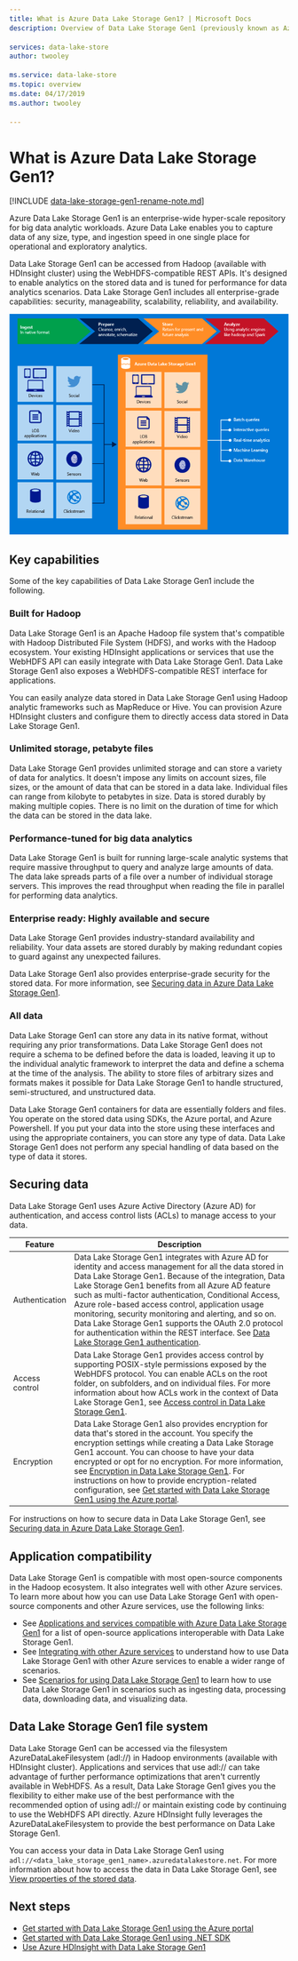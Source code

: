 ```yaml
---
title: What is Azure Data Lake Storage Gen1? | Microsoft Docs
description: Overview of Data Lake Storage Gen1 (previously known as Azure Data Lake Store), and the value it provides over other data stores

services: data-lake-store
author: twooley

ms.service: data-lake-store
ms.topic: overview
ms.date: 04/17/2019
ms.author: twooley

---
```


# What is Azure Data Lake Storage Gen1?

[!INCLUDE [data-lake-storage-gen1-rename-note.md](../../includes/data-lake-storage-gen1-rename-note.md)]

Azure Data Lake Storage Gen1 is an enterprise-wide hyper-scale repository for big data analytic workloads. Azure Data Lake enables you to capture data of any size, type, and ingestion speed in one single place for operational and exploratory analytics.

Data Lake Storage Gen1 can be accessed from Hadoop (available with HDInsight cluster) using the WebHDFS-compatible REST APIs. It's designed to enable analytics on the stored data and is tuned for performance for data analytics scenarios. Data Lake Storage Gen1 includes all enterprise-grade capabilities: security, manageability, scalability, reliability, and availability.

![Azure Data Lake](./media/data-lake-store-overview/data-lake-store-concept.png)

## Key capabilities

Some of the key capabilities of Data Lake Storage Gen1 include the following.

### Built for Hadoop

Data Lake Storage Gen1 is an Apache Hadoop file system that's compatible with Hadoop Distributed File System (HDFS), and works with the Hadoop ecosystem. Your existing HDInsight applications or services that use the WebHDFS API can easily integrate with Data Lake Storage Gen1. Data Lake Storage Gen1 also exposes a WebHDFS-compatible REST interface for applications.

You can easily analyze data stored in Data Lake Storage Gen1 using Hadoop analytic frameworks such as MapReduce or Hive. You can provision Azure HDInsight clusters and configure them to directly access data stored in Data Lake Storage Gen1.

### Unlimited storage, petabyte files

Data Lake Storage Gen1 provides unlimited storage and can store a variety of data for analytics. It doesn't impose any limits on account sizes, file sizes, or the amount of data that can be stored in a data lake. Individual files can range from kilobyte to petabytes in size. Data is stored durably by making multiple copies. There is no limit on the duration of time for which the data can be stored in the data lake.

### Performance-tuned for big data analytics

Data Lake Storage Gen1 is built for running large-scale analytic systems that require massive throughput to query and analyze large amounts of data. The data lake spreads parts of a file over a number of individual storage servers. This improves the read throughput when reading the file in parallel for performing data analytics.

### Enterprise ready: Highly available and secure

Data Lake Storage Gen1 provides industry-standard availability and reliability. Your data assets are stored durably by making redundant copies to guard against any unexpected failures.

Data Lake Storage Gen1 also provides enterprise-grade security for the stored data. For more information, see [Securing data in Azure Data Lake Storage Gen1](#DataLakeStoreSecurity).

### All data

Data Lake Storage Gen1 can store any data in its native format, without requiring any prior transformations. Data Lake Storage Gen1 does not require a schema to be defined before the data is loaded, leaving it up to the individual analytic framework to interpret the data and define a schema at the time of the analysis. The ability to store files of arbitrary sizes and formats makes it possible for Data Lake Storage Gen1 to handle structured, semi-structured, and unstructured data.

Data Lake Storage Gen1 containers for data are essentially folders and files. You operate on the stored data using SDKs, the Azure portal, and Azure Powershell. If you put your data into the store using these interfaces and using the appropriate containers, you can store any type of data. Data Lake Storage Gen1 does not perform any special handling of data based on the type of data it stores.

## <a name="DataLakeStoreSecurity"></a>Securing data

Data Lake Storage Gen1 uses Azure Active Directory (Azure AD) for authentication, and access control lists (ACLs) to manage access to your data.

| Feature | Description |
| --- | --- |
| Authentication |Data Lake Storage Gen1 integrates with Azure AD for identity and access management for all the data stored in Data Lake Storage Gen1. Because of the integration, Data Lake Storage Gen1 benefits from all Azure AD feature such as multi-factor authentication, Conditional Access, Azure role-based access control, application usage monitoring, security monitoring and alerting, and so on. Data Lake Storage Gen1 supports the OAuth 2.0 protocol for authentication within the REST interface. See [Data Lake Storage Gen1 authentication](data-lakes-store-authentication-using-azure-active-directory.md).|
| Access control |Data Lake Storage Gen1 provides access control by supporting POSIX-style permissions exposed by the WebHDFS protocol. You can enable ACLs on the root folder, on subfolders, and on individual files. For more information about how ACLs work in the context of Data Lake Storage Gen1, see [Access control in Data Lake Storage Gen1](data-lake-store-access-control.md). |
| Encryption |Data Lake Storage Gen1 also provides encryption for data that's stored in the account. You specify the encryption settings while creating a Data Lake Storage Gen1 account. You can choose to have your data encrypted or opt for no encryption. For more information, see [Encryption in Data Lake Storage Gen1](data-lake-store-encryption.md). For instructions on how to provide encryption-related configuration, see [Get started with Data Lake Storage Gen1 using the Azure portal](data-lake-store-get-started-portal.md). |

For instructions on how to secure data in Data Lake Storage Gen1, see [Securing data in Azure Data Lake Storage Gen1](data-lake-store-secure-data.md).

## Application compatibility

Data Lake Storage Gen1 is compatible with most open-source components in the Hadoop ecosystem. It also integrates well with other Azure services. To learn more about how you can use Data Lake Storage Gen1 with open-source components and other Azure services, use the following links:

- See [Applications and services compatible with Azure Data Lake Storage Gen1](data-lake-store-compatible-oss-other-applications.md) for a list of open-source applications interoperable with Data Lake Storage Gen1.
- See [Integrating with other Azure services](data-lake-store-integrate-with-other-services.md) to understand how to use Data Lake Storage Gen1 with other Azure services to enable a wider range of scenarios.
- See [Scenarios for using Data Lake Storage Gen1](data-lake-store-data-scenarios.md) to learn how to use Data Lake Storage Gen1 in scenarios such as ingesting data, processing data, downloading data, and visualizing data.

## Data Lake Storage Gen1 file system

Data Lake Storage Gen1 can be accessed via the filesystem AzureDataLakeFilesystem (adl://) in Hadoop environments (available with HDInsight cluster). Applications and services that use adl:// can take advantage of further performance optimizations that aren't currently available in WebHDFS. As a result, Data Lake Storage Gen1 gives you the flexibility to either make use of the best performance with the recommended option of using adl:// or maintain existing code by continuing to use the WebHDFS API directly. Azure HDInsight fully leverages the AzureDataLakeFilesystem to provide the best performance on Data Lake Storage Gen1.

You can access your data in Data Lake Storage Gen1 using `adl://<data_lake_storage_gen1_name>.azuredatalakestore.net`. For more information about how to access the data in Data Lake Storage Gen1, see [View properties of the stored data](data-lake-store-get-started-portal.md#properties).

## Next steps

- [Get started with Data Lake Storage Gen1 using the Azure portal](data-lake-store-get-started-portal.md)
- [Get started with Data Lake Storage Gen1 using .NET SDK](data-lake-store-get-started-net-sdk.md)
- [Use Azure HDInsight with Data Lake Storage Gen1](data-lake-store-hdinsight-hadoop-use-portal.md)